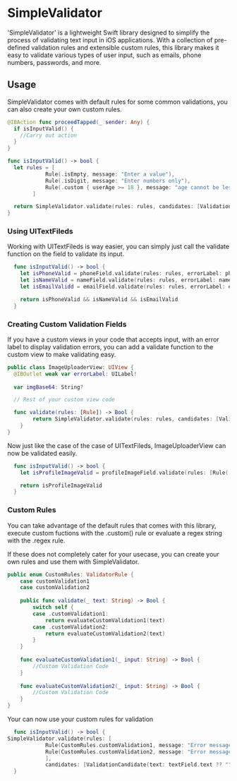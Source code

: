 
# SimpleValidator

'SimpleValidator' is a lightweight Swift library designed to simplify the process of validating text input in iOS applications. With a collection of pre-defined validation rules and extensible custom rules, this library makes it easy to validate various types of user input, such as emails, phone numbers, passwords, and more.


## Usage

SimpleValidator comes with default rules for some common validations, you can also create your own custom rules.

```swift
@IBAction func proceedTapped(_ sender: Any) {
  if isInputValid() {
    //Carry out action
  }
}

func isInputValid() -> bool {
  let rules = [
            Rule(.isEmpty, message: "Enter a value"),
            Rule(.isDigit, message: "Enter numbers only"),
            Rule(.custom { userAge >= 18 }, message: "age cannot be less than 18")
        ]

  return SimpleValidator.validate(rules: rules, candidates: [ValidationCandidate(text: textField.text ?? "", errorLabel: errorLabel)])
}
```

### Using UITextFileds
Working with UITextFileds is way easier, you can simply just call the validate function on the field to validate its input. 

```swift
  func isInputValid() -> bool {
    let isPhoneValid = phoneField.validate(rules: rules, errorLabel: phoneErrorLabel)
    let isNameValid = nameField.validate(rules: rules, errorLabel: nameErrorLabel)
    let isEmailValidd = emailField.validate(rules: rules, errorLabel: emailErrorLabel)

    return isPhoneValid && isNameValid && isEmailValid
  }
```

### Creating Custom Validation Fields
If you have a custom views in your code that accepts input, with an error label to display validation errors, you can add a validate function to the custom view to make validating easy. 

```swift
public class ImageUploaderView: UIView { 
  @IBOutlet weak var errorLabel: UILabel!
  
  var imgBase64: String?

  // Rest of your custom view code

  func validate(rules: [Rule]) -> Bool {
        return SimpleValidator.validate(rules: rules, candidates: [ValidationCandidate(text: imgBase64 ?? "", errorLabel: errorLabel)])
    } 
}
```

Now just like the case of the case of UITextFileds, ImageUploaderView can now be validated easily.

```swift
  func isInputValid() -> bool {
    let isProfileImageValid = profileImageField.validate(rules: [Rule(.isEmpty, message: "Enter a value")])

    return isProfileImageValid
  }
```

### Custom Rules
You can take advantage of the default rules that comes with this library, execute custom fuctions with the .custom() rule or evaluate a regex string with the .regex rule.

If these does not completely cater for your usecase, you can create your own rules and use them with SimpleValidator.

```swift
public enum CustomRules: ValidatorRule {
    case customValidation1
    case customValidation2
    
    public func validate(_ text: String) -> Bool {
        switch self {
        case .customValidation1:
            return evaluateCustomValidation1(text)
        case .customValidation2:
            return evaluateCustomValidation2(text)
        }
    }
    
    func evaluateCustomValidation1(_ input: String) -> Bool {
        //Custom Validation Code
    }
        
    func evaluateCustomValidation2(_ input: String) -> Bool {
        //Custom Validation Code
    }
}
```

Your can now use your custom rules for validation

```swift
  func isInputValid() -> bool {
SimpleValidator.validate(rules: [
            Rule(CustomRules.customValidation1, message: "Error message"),
            Rule(CustomRules.customValidation2, message: "Error message")
            ],
            candidates: [ValidationCandidate(text: textField.text ?? "", errorLabel: errorLabel)])
  }
```
